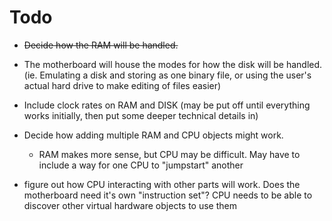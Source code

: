 # Todo

- ~~Decide how the RAM will be handled.~~

- The motherboard will house the modes for how the disk will be handled. (ie. Emulating a disk and storing as one binary file, or using the user's actual hard drive to make editing of files easier)

- Include clock rates on RAM and DISK (may be put off until everything works initially, then put some deeper technical details in)

- Decide how adding multiple RAM and CPU objects might work.
	- RAM makes more sense, but CPU may be difficult. May have to include a way for one CPU to "jumpstart" another

- figure out how CPU interacting with other parts will work. Does the motherboard need it's own "instruction set"? CPU needs to be able to discover other virtual hardware objects to use them
